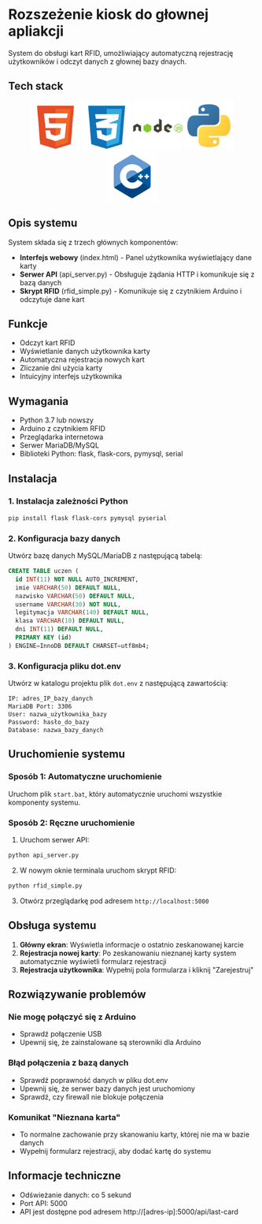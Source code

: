 # Rozszeżenie kiosk do głownej apliakcji

System do obsługi kart RFID, umożliwiający automatyczną rejestrację użytkowników i odczyt danych z głownej bazy dnaych.
## Tech stack
<p align="center">
  <img src="img/html.svg" width="100" style="display:inline-block" />
  <img src="img/css.svg" width="100" style="display:inline-block" />
  <img src="img/nodejs.svg" width="100" style="display:inline-block" />
  <img src="img/python.svg" width="100" style="display:inline-block" />
  <img src="img/cpp.svg" width="100" style="display:inline-block" />
</p>

## Opis systemu

System składa się z trzech głównych komponentów:
- **Interfejs webowy** (index.html) - Panel użytkownika wyświetlający dane karty
- **Serwer API** (api_server.py) - Obsługuje żądania HTTP i komunikuje się z bazą danych
- **Skrypt RFID** (rfid_simple.py) - Komunikuje się z czytnikiem Arduino i odczytuje dane kart

## Funkcje

- Odczyt kart RFID
- Wyświetlanie danych użytkownika karty
- Automatyczna rejestracja nowych kart
- Zliczanie dni użycia karty
- Intuicyjny interfejs użytkownika

## Wymagania

- Python 3.7 lub nowszy
- Arduino z czytnikiem RFID
- Przeglądarka internetowa
- Serwer MariaDB/MySQL
- Biblioteki Python: flask, flask-cors, pymysql, serial

## Instalacja

### 1. Instalacja zależności Python

```bash
pip install flask flask-cors pymysql pyserial
```

### 2. Konfiguracja bazy danych

Utwórz bazę danych MySQL/MariaDB z następującą tabelą:

```sql
CREATE TABLE uczen (
  id INT(11) NOT NULL AUTO_INCREMENT,
  imie VARCHAR(50) DEFAULT NULL,
  nazwisko VARCHAR(50) DEFAULT NULL,
  username VARCHAR(30) NOT NULL,
  legitymacja VARCHAR(140) DEFAULT NULL,
  klasa VARCHAR(10) DEFAULT NULL,
  dni INT(11) DEFAULT NULL,
  PRIMARY KEY (id)
) ENGINE=InnoDB DEFAULT CHARSET=utf8mb4;
```

### 3. Konfiguracja pliku dot.env

Utwórz w katalogu projektu plik `dot.env` z następującą zawartością:

```
IP: adres_IP_bazy_danych
MariaDB Port: 3306
User: nazwa_użytkownika_bazy
Password: hasło_do_bazy
Database: nazwa_bazy_danych
```

## Uruchomienie systemu

### Sposób 1: Automatyczne uruchomienie

Uruchom plik `start.bat`, który automatycznie uruchomi wszystkie komponenty systemu.

### Sposób 2: Ręczne uruchomienie

1. Uruchom serwer API:
```bash
python api_server.py
```

2. W nowym oknie terminala uruchom skrypt RFID:
```bash
python rfid_simple.py
```

3. Otwórz przeglądarkę pod adresem `http://localhost:5000`

## Obsługa systemu

1. **Główny ekran**: Wyświetla informacje o ostatnio zeskanowanej karcie
2. **Rejestracja nowej karty**: Po zeskanowaniu nieznanej karty system automatycznie wyświetli formularz rejestracji
3. **Rejestracja użytkownika**: Wypełnij pola formularza i kliknij "Zarejestruj"

## Rozwiązywanie problemów

### Nie mogę połączyć się z Arduino
- Sprawdź połączenie USB
- Upewnij się, że zainstalowane są sterowniki dla Arduino

### Błąd połączenia z bazą danych
- Sprawdź poprawność danych w pliku dot.env
- Upewnij się, że serwer bazy danych jest uruchomiony
- Sprawdź, czy firewall nie blokuje połączenia

### Komunikat "Nieznana karta"
- To normalne zachowanie przy skanowaniu karty, której nie ma w bazie danych
- Wypełnij formularz rejestracji, aby dodać kartę do systemu

## Informacje techniczne

- Odświeżanie danych: co 5 sekund
- Port API: 5000
- API jest dostępne pod adresem http://[adres-ip]:5000/api/last-card
